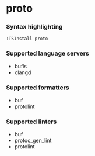 # proto

### Syntax highlighting

```vim
:TSInstall proto
```

### Supported language servers

- bufls
- clangd

### Supported formatters

- buf
- protolint

### Supported linters

- buf
- protoc_gen_lint
- protolint
